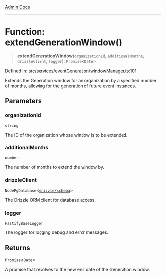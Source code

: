 [Admin Docs](/)

***

# Function: extendGenerationWindow()

> **extendGenerationWindow**(`organizationId`, `additionalMonths`, `drizzleClient`, `logger`): `Promise`\<`Date`\>

Defined in: [src/services/eventGeneration/windowManager.ts:101](https://github.com/Sourya07/talawa-api/blob/ead7a48e0174153214ee7311f8b242ee1c1a12ca/src/services/eventGeneration/windowManager.ts#L101)

Extends the Generation window for an organization by a specified number of months,
allowing for the generation of future event instances.

## Parameters

### organizationId

`string`

The ID of the organization whose window is to be extended.

### additionalMonths

`number`

The number of months to extend the window by.

### drizzleClient

`NodePgDatabase`\<[`drizzle/schema`](../../../../drizzle/schema/README.md)\>

The Drizzle ORM client for database access.

### logger

`FastifyBaseLogger`

The logger for logging debug and error messages.

## Returns

`Promise`\<`Date`\>

A promise that resolves to the new end date of the Generation window.
